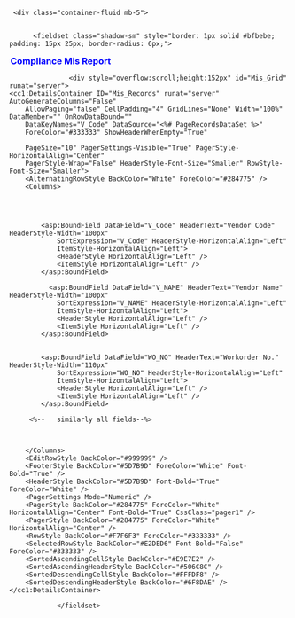 
     <div class="container-fluid mb-5">


          <fieldset class="shadow-sm" style="border: 1px solid #bfbebe; padding: 15px 25px; border-radius: 6px;">
 <legend style="width: auto; font-size: 16px; color: #0000FF"><b>Compliance Mis Report</b></legend>

                   <div style="overflow:scroll;height:152px" id="Mis_Grid" runat="server">
    <cc1:DetailsContainer ID="Mis_Records" runat="server" AutoGenerateColumns="False"
        AllowPaging="false" CellPadding="4" GridLines="None" Width="100%" DataMember="" OnRowDataBound=""
        DataKeyNames="V_Code" DataSource="<%# PageRecordsDataSet %>"
        ForeColor="#333333" ShowHeaderWhenEmpty="True"
        
        PageSize="10" PagerSettings-Visible="True" PagerStyle-HorizontalAlign="Center"
        PagerStyle-Wrap="False" HeaderStyle-Font-Size="Smaller" RowStyle-Font-Size="Smaller">
        <AlternatingRowStyle BackColor="White" ForeColor="#284775" />
        <Columns>
          

          

            <asp:BoundField DataField="V_Code" HeaderText="Vendor Code" HeaderStyle-Width="100px"
                SortExpression="V_Code" HeaderStyle-HorizontalAlign="Left"
                ItemStyle-HorizontalAlign="Left">
                <HeaderStyle HorizontalAlign="Left" />
                <ItemStyle HorizontalAlign="Left" />
            </asp:BoundField>

              <asp:BoundField DataField="V_NAME" HeaderText="Vendor Name" HeaderStyle-Width="100px"
                SortExpression="V_NAME" HeaderStyle-HorizontalAlign="Left"
                ItemStyle-HorizontalAlign="Left">
                <HeaderStyle HorizontalAlign="Left" />
                <ItemStyle HorizontalAlign="Left" />
            </asp:BoundField>

           
            <asp:BoundField DataField="WO_NO" HeaderText="Workorder No." HeaderStyle-Width="110px"
                SortExpression="WO_NO" HeaderStyle-HorizontalAlign="Left"
                ItemStyle-HorizontalAlign="Left">
                <HeaderStyle HorizontalAlign="Left" />
                <ItemStyle HorizontalAlign="Left" />
            </asp:BoundField> 

         <%--   similarly all fields--%>

          

        </Columns>
        <EditRowStyle BackColor="#999999" />
        <FooterStyle BackColor="#5D7B9D" ForeColor="White" Font-Bold="True" />
        <HeaderStyle BackColor="#5D7B9D" Font-Bold="True" ForeColor="White" />
        <PagerSettings Mode="Numeric" />
        <PagerStyle BackColor="#284775" ForeColor="White" HorizontalAlign="Center" Font-Bold="True" CssClass="pager1" />
        <PagerStyle BackColor="#284775" ForeColor="White" HorizontalAlign="Center" />
        <RowStyle BackColor="#F7F6F3" ForeColor="#333333" />
        <SelectedRowStyle BackColor="#E2DED6" Font-Bold="False" ForeColor="#333333" />
        <SortedAscendingCellStyle BackColor="#E9E7E2" />
        <SortedAscendingHeaderStyle BackColor="#506C8C" />
        <SortedDescendingCellStyle BackColor="#FFFDF8" />
        <SortedDescendingHeaderStyle BackColor="#6F8DAE" />
    </cc1:DetailsContainer>

</div>






                </fieldset>
   </div>
    
